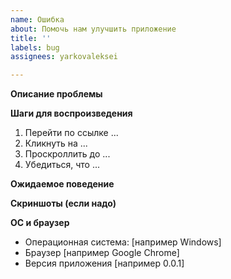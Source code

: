 ```yaml
---
name: Ошибка
about: Помочь нам улучшить приложение
title: ''
labels: bug
assignees: yarkovaleksei

---
```


**Описание проблемы**


**Шаги для воспроизведения**
1. Перейти по ссылке ...
1. Кликнуть на ...
1. Проскроллить до ...
1. Убедиться, что ...

**Ожидаемое поведение**


**Скриншоты (если надо)**

**ОС и браузер**
 - Операционная система: [например Windows]
 - Браузер [например Google Chrome]
 - Версия приложения [например 0.0.1]

